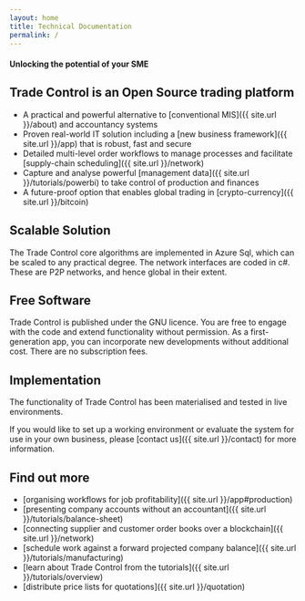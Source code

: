 ```yaml
---
layout: home
title: Technical Documentation
permalink: /
---
```

#### Unlocking the potential of your SME

## Trade Control is an Open Source trading platform

- A practical and powerful alternative to [conventional MIS]({{ site.url }}/about) and accountancy systems
- Proven real-world IT solution including a [new business framework]({{ site.url }}/app) that is robust, fast and secure
- Detailed multi-level order workflows to manage processes and facilitate [supply-chain scheduling]({{ site.url }}/network)
- Capture and analyse powerful [management data]({{ site.url }}/tutorials/powerbi) to take control of production and finances
- A future-proof option that enables global trading in [crypto-currency]({{ site.url }}/bitcoin)

## Scalable Solution

The Trade Control core algorithms are implemented in Azure Sql, which can be scaled to any practical degree. The network interfaces are coded in c#. These are P2P networks, and hence global in their extent.

## Free Software

Trade Control is published under the GNU licence. You are free to engage with the code and extend functionality without permission. As a first-generation app, you can incorporate new developments without additional cost. There are no subscription fees.

## Implementation

The functionality of Trade Control has been materialised and tested in live environments.

If you would like to set up a working environment or evaluate the system for use in your own business, please [contact us]({{ site.url }}/contact) for more information.

## Find out more

- [organising workflows for job profitability]({{ site.url }}/app#production)
- [presenting company accounts without an accountant]({{ site.url }}/tutorials/balance-sheet)
- [connecting supplier and customer order books over a blockchain]({{ site.url }}/network)
- [schedule work against a forward projected company balance]({{ site.url }}/tutorials/manufacturing)
- [learn about Trade Control from the tutorials]({{ site.url }}/tutorials/overview)
- [distribute price lists for quotations]({{ site.url }}/quotation)
